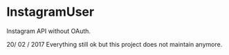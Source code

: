# InstagramUser
Instagram API without OAuth.

20/ 02 / 2017
Everything still ok but this project does not maintain anymore.
